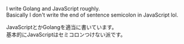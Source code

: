I write Golang and JavaScript roughly.  
Basically I don't write the end of sentence semicolon in JavaScript lol.

JavaScriptとかGolangを適当に書いています。   
基本的にJavaScriptはセミコロンつけない派です。
